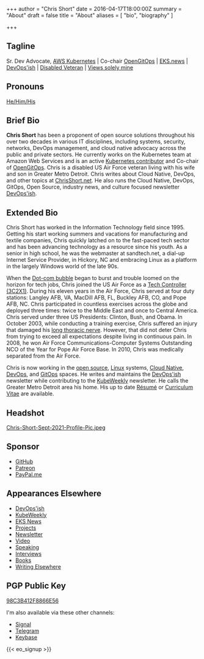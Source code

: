 +++
author = "Chris Short"
date = 2016-04-17T18:00:00Z
summary = "About"
draft = false
title = "About"
aliases = [
    "bio",
    "biography"
]

+++

## Tagline

Sr. Dev Advocate, [AWS Kubernetes](https://aws.amazon.com/eks/) | Co-chair [OpenGitOps](https://opengitops.dev/) | [EKS.news](https://eks.news/) | [DevOps'ish](https://devopsish.com/) | [Disabled Veteran](/long-thoracic-nerve-palsy/) | [Views solely mine](https://chrisshort.net/terms/#disclaimer)

## Pronouns

[He/Him/His](https://pronoun.is/he)

## Brief Bio

**Chris Short** has been a proponent of open source solutions throughout his over two decades in various IT disciplines, including systems, security, networks, DevOps management, and cloud native advocacy across the public and private sectors. He currently works on the Kubernetes team at Amazon Web Services and is an active [Kubernetes contributor](https://www.kubernetes.dev/) and Co-chair of [OpenGitOps](https://opengitops.dev/). Chris is a disabled US Air Force veteran living with his wife and son in Greater Metro Detroit. Chris writes about Cloud Native, DevOps, and other topics at [ChrisShort.net](https://chrisshort.net). He also runs the Cloud Native, DevOps, GitOps, Open Source, industry news, and culture focused newsletter [DevOps'ish](https://devopsish.com).

## Extended Bio

Chris Short has worked in the Information Technology field since 1995. Getting his start working summers and vacations for manufacturing and textile companies, Chris quickly latched on to the fast-paced tech sector and has been advancing technology as a resource since his youth. As a senior in high school, he was the webmaster at sandtech.net, a dial-up Internet Service Provider, in Hickory, NC and embracing Linux as a platform in the largely Windows world of the late 90s.

When the [Dot-com bubble](https://en.wikipedia.org/wiki/Dot-com_bubble) began to burst and trouble loomed on the horizon for tech jobs, Chris joined the US Air Force as a [Tech Controller (3C2X1)](https://chrisshort.net/3c2x1-tech-control/). During his eleven years in the Air Force, Chris served at four duty stations: Langley AFB, VA, MacDill AFB, FL, Buckley AFB, CO, and Pope AFB, NC. Chris participated in countless exercises across the globe and deployed three times: twice to the Middle East and once to Central America. Chris served under three US Presidents: Clinton, Bush, and Obama. In October 2003, while conducting a training exercise, Chris suffered an injury that damaged his [long thoracic nerve](https://chrisshort.net/long-thoracic-nerve-palsy/). However, that did not deter Chris from trying to exceed all expectations despite living in continuous pain. In 2008, he won Air Force Communications-Computer Systems Outstanding NCO of the Year for Pope Air Force Base. In 2010, Chris was medically separated from the Air Force.

Chris is now working in the [open source](https://chrisshort.net/tags/open-source/), [Linux](https://chrisshort.net/tags/linux/) systems, [Cloud Native](https://chrisshort.net/tags/cloud-native/), [DevOps](https://devopsish.com/what-is-devops/), and [GitOps](https://chrisshort.net/tags/gitops/) spaces. He writes and maintains the [DevOps'ish](https://devopsish.com) newsletter while contributing to the [KubeWeekly](https://www.cncf.io/kubeweekly/) newsletter. He calls the Greater Metro Detroit area his home. His up to date [Résumé](https://bit.ly/3GDKYte) or [Curriculum Vitae](/curriculum-vitae/) are available.

## Headshot

[Chris-Short-Sept-2021-Profile-Pic.jpeg](https://shortcdn.com/file/chrisshort/about/Chris-Short-Sept-2021-Profile-Pic.jpeg)

## Sponsor

* [GitHub](https://github.com/sponsors/chris-short)
* [Patreon](https://www.patreon.com/devopsish)
* [PayPal.me](https://paypal.me/devopsish)

## Appearances Elsewhere

* [DevOps'ish](https://devopsish.com)
* [KubeWeekly](https://www.cncf.io/kubeweekly/)
* [EKS News](https://eks.news/)
* [Projects](/projects/)
* [Newsletter](/newsletter/)
* [Video](/video/)
* [Speaking](/speaking/)
* [Interviews](/interviews/)
* [Books](/books/)
* [Writing Elsewhere](/writing-elsewhere/)

## PGP Public Key

[98C3B412F8866E56](https://keys.openpgp.org/search?q=98C3B412F8866E56)

I'm also available via these other channels:

* [Signal](https://support.signal.org/hc/en-us/articles/360007060592-Invite-friends-to-join-Signal)
* [Telegram](https://telegram.me/ChrisShort)
* [Keybase](https://keybase.io/chrisshort)

{{< eo_signup >}}
